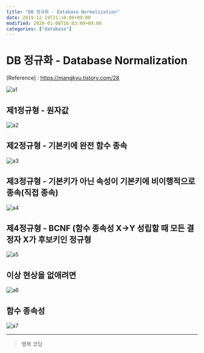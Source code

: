 ```yaml
---
title: "DB 정규화 - Database Normalization"
date: 2019-12-19T21:10:08+09:00
modified: 2020-01-08T16:03:00+09:00
categories: ["database"]
---
```


# DB 정규화 - Database Normalization

[Reference] : https://mangkyu.tistory.com/28

![a1](../../../images/a1.png)

## 제1정규형 - 원자값

![a2](../../../images/a2.png)

## 제2정규형 - 기본키에 완전 함수 종속

![a3](../../../images/a3.png)

## 제3정규형 - 기본키가 아닌 속성이 기본키에 비이행적으로 종속(직접 종속)

![a4](../../../images/a4.png)

## 제4정규형 - BCNF (함수 종속성 X->Y 성립할 때 모든 결정자 X가 후보키인 정규형

![a5](../../../images/a5.png)

## 이상 현상을 없애려면

![a6](../../../images/a6.png)

## 함수 종속성

![a7](../../../images/a7.png)

---

> 행복 코딩
